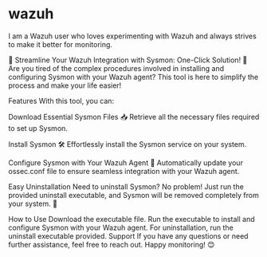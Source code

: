 # wazuh
I am a Wazuh user who loves experimenting with Wazuh and always strives to make it better for monitoring.

🚀 Streamline Your Wazuh Integration with Sysmon: One-Click Solution! 🚀
Are you tired of the complex procedures involved in installing and configuring Sysmon with your Wazuh agent? This tool is here to simplify the process and make your life easier!

Features
With this tool, you can:

Download Essential Sysmon Files 📥
Retrieve all the necessary files required to set up Sysmon.

Install Sysmon 🛠️
Effortlessly install the Sysmon service on your system.

Configure Sysmon with Your Wazuh Agent 🧩
Automatically update your ossec.conf file to ensure seamless integration with your Wazuh agent.

Easy Uninstallation
Need to uninstall Sysmon? No problem! Just run the provided uninstall executable, and Sysmon will be removed completely from your system. 🎉

How to Use
Download the executable file.
Run the executable to install and configure Sysmon with your Wazuh agent.
For uninstallation, run the uninstall executable provided.
Support
If you have any questions or need further assistance, feel free to reach out. Happy monitoring! 😊
